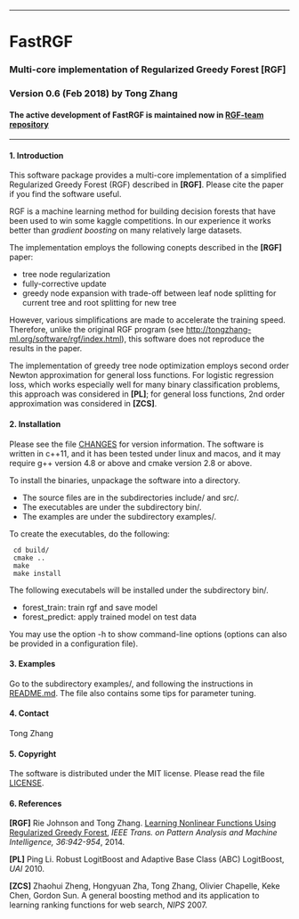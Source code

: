 ----------
#                                       FastRGF
###     Multi-core implementation of Regularized Greedy Forest [RGF] 

### Version 0.6 (Feb 2018) by Tong Zhang

#### The active development of FastRGF is maintained now in [RGF-team repository](https://github.com/RGF-team/rgf/tree/master/FastRGF)
                          
---------
#### 1. Introduction

This software package provides a multi-core implementation of a simplified Regularized Greedy Forest (RGF) described in **[RGF]**. Please cite the paper if you find the software useful. 

RGF is a machine learning method for building decision forests that have been used to win some kaggle competitions. In our experience it works better than *gradient boosting* on many relatively large datasets.

The implementation employs the following conepts described in the **[RGF]** paper:

-  tree node regularization
-  fully-corrective update
-  greedy node expansion with trade-off between leaf node splitting for current tree and root splitting for new tree

However, various simplifications are made to accelerate the training speed. Therefore, unlike the original RGF program (see <http://tongzhang-ml.org/software/rgf/index.html>), this software does not reproduce the results in the paper. 

The implementation of greedy tree node optimization employs second order Newton approximation for general loss functions. For logistic regression loss, which works especially well for many binary classification problems, this approach was considered in **[PL]**; for general loss functions, 2nd order approximation was considered in **[ZCS]**.

#### 2. Installation
Please see the file [CHANGES](CHANGES) for version information.
The software is written in c++11, and it has been tested under linux and macos, and it may require g++ version 4.8 or above and cmake version 2.8 or above. 
 

 To install the binaries, unpackage the software into a directory.
 
 * The source files are in the subdirectories include/ and src/.
 * The executables are under the subdirectory bin/.
 * The examples are under the subdirectory examples/.

 To create the executables, do the following:
 
     cd build/
     cmake ..
     make 
     make install

 The following executabels will be installed under the subdirectory bin/. 
 
* forest_train: train rgf and save model
* forest_predict: apply trained model on test data 

You may use the option -h to show command-line options (options can also be provided in a configuration file).
 
#### 3. Examples
 Go to the subdirectory examples/, and following the instructions in [README.md](examples/README.md). The file also contains some tips for parameter tuning.
 
#### 4. Contact
Tong Zhang

#### 5. Copyright
The software is distributed under the MIT license. Please read the file [LICENSE](LICENSE).

#### 6. References

**[RGF]** Rie Johnson and Tong Zhang. [Learning Nonlinear Functions Using Regularized Greedy Forest](http://arxiv.org/abs/1109.0887), *IEEE Trans. on Pattern Analysis and Machine Intelligence, 36:942-954*, 2014.

**[PL]** Ping Li. Robust LogitBoost and Adaptive Base Class (ABC) LogitBoost, *UAI* 2010.

**[ZCS]** Zhaohui Zheng, Hongyuan Zha, Tong Zhang, Olivier Chapelle, Keke Chen, Gordon Sun. A general boosting method and its application to learning ranking functions for web search, *NIPS* 2007.

